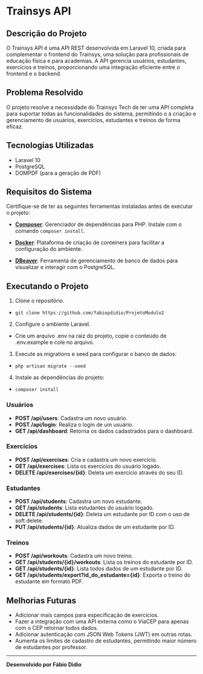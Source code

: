 # Trainsys API

## Descrição do Projeto

O Trainsys API é uma API REST desenvolvida em Laravel 10, criada para complementar o frontend do Trainsys, uma solução para profissionais de educação física e para academias.
A API gerencia usuários, estudantes, exercícios e treinos, proporcionando uma integração eficiente entre o frontend e o backend.

## Problema Resolvido

O projeto resolve a necessidade do Trainsys Tech de ter uma API completa para suportar todas as funcionalidades do sistema, permitindo o a criação e gerenciamento de usuários, exercícios, estudantes e treinos de forma eficaz.

## Tecnologias Utilizadas

-   Laravel 10
-   PostgreSQL
-   DOMPDF (para a geração de PDF)

## Requisitos do Sistema

Certifique-se de ter as seguintes ferramentas instaladas antes de executar o projeto:

-   **[Composer](https://getcomposer.org/)**: Gerenciador de dependências para PHP. Instale com o comando `composer install`.

-   **[Docker](https://www.docker.com/)**: Plataforma de criação de conteiners para facilitar a configuração do ambiente.

-   **[DBeaver](https://dbeaver.io/)**: Ferramenta de gerenciamento de banco de dados para visualizar e interagir com o PostgreSQL.

## Executando o Projeto

1. Clone o repositório.
- `git clone https://github.com/fabiopdidio/ProjetoModulo2`

2. Configure o ambiente Laravel.
- Crie um arquivo .env na raiz do projeto, copie o conteúdo de .env.example e cole no arquivo.

3. Execute as migrations e seed para configurar o banco de dados: 
- `php artisan migrate --seed`

4. Instale as dependências do projeto: 
- `composer install`

### Usuários

-   **POST /api/users**: Cadastra um novo usuário.
-   **POST /api/login**: Realiza o login de um usuário.
-   **GET /api/dashboard**: Retorna os dados cadastrados para o dashboard.

### Exercícios

-   **POST /api/exercises**: Cria e cadastra um novo exercício.
-   **GET /api/exercises**: Lista os exercícios do usuário logado.
-   **DELETE /api/exercises/{id}**: Deleta um exercício através do seu ID.

### Estudantes

-   **POST /api/students**: Cadastra um novo estudante.
-   **GET /api/students**: Lista estudantes do usuário logado.
-   **DELETE /api/students/{id}**: Deleta um estudante por ID com o uso de soft delete.
-   **PUT /api/students/{id}**: Atualiza dados de um estudante por ID.

### Treinos

-   **POST /api/workouts**: Cadastra um novo treino.
-   **GET /api/students/{id}/workouts**: Lista os treinos do estudante por ID.
-   **GET /api/students/{id}**: Lista todos dados de um estudante por ID.
-   **GET /api/students/export?id_do_estudante={id}**: Exporta o treino do estudante em formato PDF.

## Melhorias Futuras

-   Adicionar mais campos para especificação de exercícios.
-   Fazer a integração com uma API externa como o ViaCEP para apenas com o CEP retornar todos dados.
-   Adicionar autenticação com JSON Web Tokens (JWT) em outras rotas.
-   Aumenta os limites de cadastro de estudantes, permitindo maior número de estudantes por professor.

---

**Desenvolvido por Fábio Didio**
